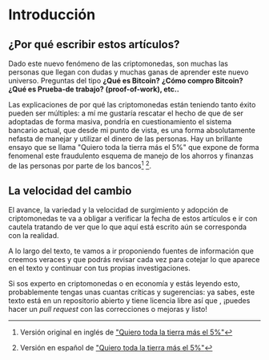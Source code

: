 # Introducción

## ¿Por qué escribir estos artículos?

Dado este nuevo fenómeno de las criptomonedas, son muchas las personas que llegan con dudas y muchas ganas de aprender este nuevo universo. Preguntas del tipo **¿Qué es Bitcoin?** **¿Cómo compro Bitcoin?** **¿Qué es Prueba-de trabajo? \(proof-of-work\), etc..**

Las explicaciones de por qué las criptomonedas están teniendo tanto éxito pueden ser múltiples: a mí me gustaría rescatar el hecho de que de ser adoptadas de forma masiva, pondría en cuestionamiento el sistema bancario actual, que desde mi punto de vista, es una forma absolutamente nefasta de manejar y utilizar el dinero de las personas. Hay un brillante ensayo que se llama "Quiero toda la tierra más el 5%" que expone de forma fenomenal este fraudulento esquema de manejo de los ahorros y finanzas de las personas por parte de los bancos[^1] [^2].

## La velocidad del cambio

El avance, la variedad y la velocidad de surgimiento y adopción de criptomonedas te va a obligar a verificar la fecha de estos artículos e ir con cautela tratando de ver que lo que aquí está escrito aún se corresponda con la realidad.

A lo largo del texto, te vamos a ir proponiendo fuentes de información que creemos veraces y que podrás revisar cada vez para cotejar lo que aparece en el texto y continuar con tus propias investigaciones.

Si sos experto en criptomonedas o en economía y estás leyendo esto, probablemente tengas unas cuantas críticas y sugerencias: ya sabes, este texto está en un repositorio abierto y tiene licencia libre así que , ¡puedes hacer un _pull request_ con las correcciones o mejoras y listo!

[^1]: Versión original en inglés de ["Quiero toda la tierra más el 5%"](https://drive.google.com/file/d/0B3QqufElBUZwUjVMM1ZUTVg4QmM/view)

[^2]: Versión en español de ["Quiero toda la tierra más el 5%"](http://asambleademajaras.com/articulos/2010/07/quiero_la_tierra_mas_el_cinco_por_ciento.html)

